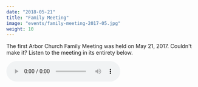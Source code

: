 ```yaml
---
date: "2018-05-21"
title: "Family Meeting"
image: "events/family-meeting-2017-05.jpg"
weight: 10
---
```


The first Arbor Church Family Meeting was held on May 21, 2017. Couldn't make it? Listen to the meeting in its entirety below.

<audio src="https://arborchurchnw.org/podcast/family-meeting-2017-05.m4a" controls="controls">

